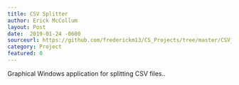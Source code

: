 ```yaml
---
title: CSV Splitter
author: Erick McCollum
layout: Post
date:  2019-01-24 -0600
sourceurl: https://github.com/frederickm13/CS_Projects/tree/master/CSV_Splitter_GUI
category: Project
featured: 0
---
```


Graphical Windows application for splitting CSV files..